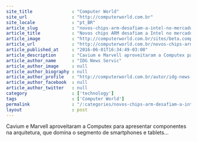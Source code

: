 ```yaml
---
site_title               : "Computer World"
site_url                 : "http://computerworld.com.br"
site_locale              : "pt_BR"
article_slug             : "novos-chips-arm-desafiam-a-intel-no-mercado-de-servidores"
article_title            : "Novos chips ARM desafiam a Intel no mercado de servidores"
article_image            : "http://computerworld.com.br/sites/beta.computerworld.com.br/files/news_articles/chip_arm.png"
article_url              : "http://computerworld.com.br/novos-chips-arm-desafiam-intel-no-mercado-de-servidores"
article_published_at     : "2016-06-01T16:34:49-03:00"
article_description      : "Cavium e Marvell aproveitaram a Computex para apresentar componentes na arquitetura, que domina o segmento de smartphones e tablets..."
article_author_name      : "IDG News Servic"
article_author_image     : null
article_author_biography : null
article_author_profile   : "http://computerworld.com.br/autor/idg-news-service"
article_author_facebook  : null
article_author_twitter   : null
category                 : ['technology']
tags                     : ['Computer World']
permalink                : "/:categories/novos-chips-arm-desafiam-a-intel-no-mercado-de-servidores/"
layout                   : post
---
```


Cavium e Marvell aproveitaram a Computex para apresentar componentes na arquitetura, que domina o segmento de smartphones e tablets...
